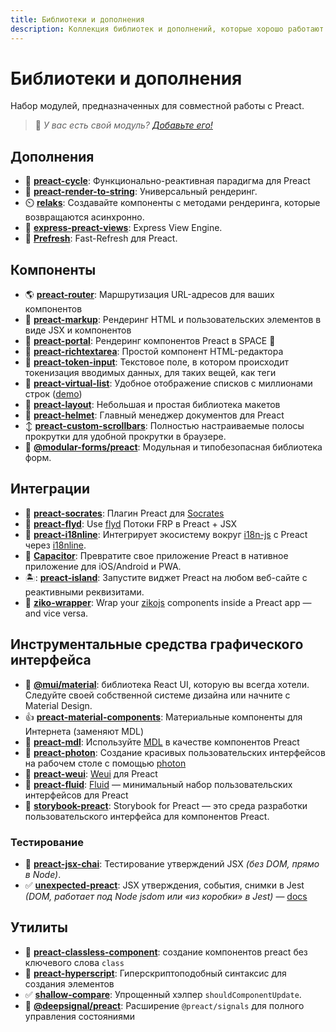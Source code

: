 ```yaml
---
title: Библиотеки и дополнения
description: Коллекция библиотек и дополнений, которые хорошо работают с Preact
---
```


# Библиотеки и дополнения

Набор модулей, предназначенных для совместной работы с Preact.

> :information_desk_person: _У вас есть свой модуль?
> [Добавьте его!](https://github.com/preactjs/preact-www/blob/master/content/en/about/libraries-addons.md)_

## Дополнения

- :repeat: **[preact-cycle](https://github.com/developit/preact-cycle)**: Функционально-реактивная парадигма для Preact
- :page_facing_up: **[preact-render-to-string](https://github.com/preactjs/preact-render-to-string)**: Универсальный рендеринг.
- :timer_clock: **[relaks](https://github.com/trambarhq/relaks)**: Создавайте компоненты с методами рендеринга, которые возвращаются асинхронно.
- :nut_and_bolt: **[express-preact-views](https://github.com/edwjusti/express-preact-views)**: Express View Engine.
- :floppy_disk: **[Prefresh](https://github.com/JoviDeCroock/prefresh)**: Fast-Refresh для Preact.

## Компоненты

- :earth_americas: **[preact-router](https://github.com/preactjs/preact-router)**: Маршрутизация URL-адресов для ваших компонентов
- :bookmark_tabs: **[preact-markup](https://github.com/developit/preact-markup)**: Рендеринг HTML и пользовательских элементов в виде JSX и компонентов
- :satellite: **[preact-portal](https://github.com/developit/preact-portal)**: Рендеринг компонентов Preact в SPACE :milky_way:
- :pencil: **[preact-richtextarea](https://github.com/developit/preact-richtextarea)**: Простой компонент HTML-редактора
- :bookmark: **[preact-token-input](https://github.com/developit/preact-token-input)**: Текстовое поле, в котором происходит токенизация вводимых данных, для таких вещей, как теги
- :card_index: **[preact-virtual-list](https://github.com/developit/preact-virtual-list)**: Удобное отображение списков с миллионами строк ([demo](https://jsfiddle.net/developit/qqan9pdo/))
- :triangular_ruler: **[preact-layout](https://download.github.io/preact-layout/)**: Небольшая и простая библиотека макетов
- :construction_worker: **[preact-helmet](https://github.com/download/preact-helmet)**: Главный менеджер документов для Preact
- :arrow_up_down: **[preact-custom-scrollbars](https://github.com/lucafalasco/preact-custom-scrollbars)**: Полностью настраиваемые полосы прокрутки для удобной прокрутки в браузере.
- 🧱 **[@modular-forms/preact](https://modularforms.dev/)**: Модульная и типобезопасная библиотека форм.

## Интеграции

- :thought_balloon: **[preact-socrates](https://github.com/matthewmueller/preact-socrates)**: Плагин Preact для [Socrates](http://github.com/matthewmueller/socrates)
- :rowboat: **[preact-flyd](https://github.com/xialvjun/preact-flyd)**: Use [flyd](https://github.com/paldepind/flyd) Потоки FRP в Preact + JSX
- :speech_balloon: **[preact-i18nline](https://github.com/download/preact-i18nline)**: Интегрирует экосистему вокруг [i18n-js](https://github.com/everydayhero/i18n-js) с Preact через [i18nline](https://github.com/download/i18nline).
- :diamond_shape_with_a_dot_inside: **[Capacitor](https://capacitorjs.com/solution/preact)**: Превратите свое приложение Preact в нативное приложение для iOS/Android и PWA.
- 🏝: **[preact-island](https://github.com/mwood23/preact-island)**: Запустите виджет Preact на любом веб-сайте с реактивными реквизитами.
- 🧩 **[ziko-wrapper](https://github.com/zakarialaoui10/ziko-wrapper)**: Wrap your [zikojs](https://github.com/zakarialaoui10/zikojs) components inside a Preact app — and vice versa.

## Инструментальные средства графического интерфейса

- 🎴 **[@mui/material](https://github.com/mui/material-ui/tree/master/examples/material-ui-preact)**: библиотека React UI, которую вы всегда хотели. Следуйте своей собственной системе дизайна или начните с Material Design.
- :thumbsup: **[preact-material-components](https://github.com/prateekbh/preact-material-components)**: Материальные компоненты для Интернета (заменяют MDL)
- :white_square_button: **[preact-mdl](https://github.com/developit/preact-mdl)**: Используйте [MDL](https://getmdl.io) в качестве компонентов Preact
- :rocket: **[preact-photon](https://github.com/developit/preact-photon)**: Создание красивых пользовательских интерфейсов на рабочем столе с помощью [photon](http://photonkit.com)
- :penguin: **[preact-weui](https://github.com/afeiship/preact-weui)**: [Weui](https://github.com/afeiship/preact-weui) для Preact
- 💅 **[preact-fluid](https://github.com/ajainvivek/preact-fluid)**: [Fluid](https://github.com/ajainvivek/preact-fluid) — минимальный набор пользовательских интерфейсов для Preact
- :book: **[storybook-preact](https://github.com/storybooks/storybook/tree/next/app/preact)**: Storybook for Preact — это среда разработки пользовательского интерфейса для компонентов Preact.

### Тестирование

- :microscope: **[preact-jsx-chai](https://github.com/developit/preact-jsx-chai)**: Тестирование утверждений JSX _(без DOM, прямо в Node)_.
- :white_check_mark: **[unexpected-preact](https://github.com/bruderstein/unexpected-preact)**: JSX утверждения, события, снимки в Jest *(DOM, работает под Node jsdom или «из коробки» в Jest)* — [docs](https://bruderstein.github.io/unexpected-preact/)

## Утилиты

- :tophat: **[preact-classless-component](https://github.com/ld0rman/preact-classless-component)**: создание компонентов preact без ключевого слова `class`
- :hammer: **[preact-hyperscript](https://github.com/queckezz/preact-hyperscript)**: Гиперскриптоподобный синтаксис для создания элементов
- :white_check_mark: **[shallow-compare](https://github.com/tkh44/shallow-compare)**: Упрощенный хэлпер `shouldComponentUpdate`.
- :signal_strength: **[@deepsignal/preact](https://github.com/EthanStandel/deepsignal/tree/main/packages/preact)**: Расширение `@preact/signals` для полного управления состояниями
